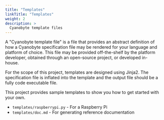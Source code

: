 ```yaml
---
title: "Templates"
linkTitle: "Templates"
weight: 2
description: >
  Cyanobyte template files
---
```


A "Cyanobyte template file" is a file that provides an abstract definition of how a Cyanobyte
specification file may be rendered for your language and platform of choice. This file may be provided
off-the-shelf by the platform developer, obtained through an open-source project, or developed in-house.

For the scope of this project, templates are designed using Jinja2. The specification file is inflated
into the template and the output file should be a fully code executable file.

This project provides sample templates to show you how to get started with your own.

* `templates/raspberrypi.py` - For a Raspberry Pi
* `templates/doc.md` - For generating reference documentation
